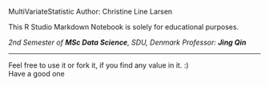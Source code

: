 MultiVariateStatistic
Author: Christine Line Larsen

This R Studio Markdown Notebook is solely for educational purposes. 

*2nd Semester of **MSc Data Science**, SDU, Denmark*
*Professor: **Jing Qin***


---- 

Feel free to use it or fork it, if you find any value in it. :)  
Have a good one
